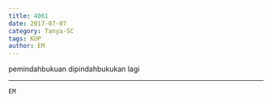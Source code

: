 ```yaml
---
title: 4061
date: 2017-07-07
category: Tanya-SC
tags: KUP
author: EM
---
```


pemindahbukuan dipindahbukukan lagi

---



`EM`
